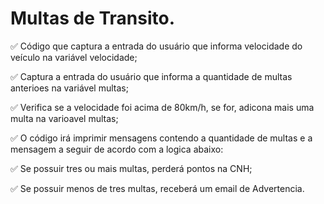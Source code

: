 # Multas de Transito.

✅ Código que captura a entrada do usuário que informa velocidade do veículo na variável velocidade;

✅ Captura a entrada do usuário que informa a quantidade de multas anterioes na variável multas;

✅ Verifica se a velocidade foi acima de 80km/h, se for, adicona mais uma multa na varioavel multas;

✅ O código irá imprimir mensagens contendo a quantidade de multas e a mensagem a seguir de acordo com a logica abaixo:

✅ Se possuir tres ou mais multas, perderá pontos na CNH;

✅ Se possuir menos de tres multas, receberá um email de Advertencia.


